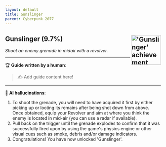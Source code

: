 ```yaml
---
layout: default
title: Gunslinger
parent: Cyberpunk 2077
---
```


## Gunslinger (9.7%) <img align="right" src="https://cdn.cloudflare.steamstatic.com/steamcommunity/public/images/apps/1091500/d13a7170dd835e73cf30a7ee6da0ebf3670c23a1.jpg" alt="'Gunslinger' achievement icon" width="96" height="96">

_Shoot an enemy grenade in midair with a revolver._

---

:trophy: **Guide written by a human**:

> :writing_hand: Add guide content here!

---

:robot: **AI hallucinations**:

1. To shoot the grenade, you will need to have acquired it first by either picking up or looting its remains after being shot down from above. Once obtained, equip your Revolver and aim at where you think the enemy is located in mid-air (you can use a radar if available).
2. Pull back on the trigger until the grenade explodes to confirm that it was successfully fired upon by using the game's physics engine or other visual cues such as smoke, debris and/or damage indicators.
3. Congratulations! You have now unlocked 'Gunslinger'.
